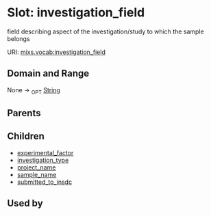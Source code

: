 
# Slot: investigation_field


field describing aspect of the investigation/study to which the sample belongs

URI: [mixs.vocab:investigation_field](https://w3id.org/mixs/vocab/investigation_field)


## Domain and Range

None ->  <sub>OPT</sub> [String](types/String.md)

## Parents


## Children

 *  [experimental_factor](experimental_factor.md)
 *  [investigation_type](investigation_type.md)
 *  [project_name](project_name.md)
 *  [sample_name](sample_name.md)
 *  [submitted_to_insdc](submitted_to_insdc.md)

## Used by

